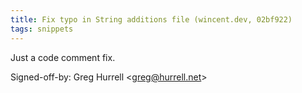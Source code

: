 ```yaml
---
title: Fix typo in String additions file (wincent.dev, 02bf922)
tags: snippets
---
```


Just a code comment fix.

Signed-off-by: Greg Hurrell &lt;greg@hurrell.net&gt;
